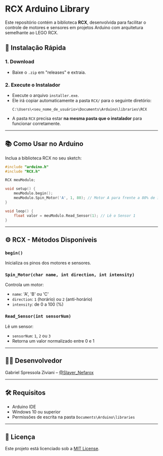 
# RCX Arduino Library

Este repositório contém a biblioteca **RCX**, desenvolvida para facilitar o controle de motores e sensores em projetos Arduino com arquitetura semelhante ao LEGO RCX.  

## 🚀 Instalação Rápida

### 1. **Download**
- Baixe o `.zip` em "releases" e extraia.

### 2. **Execute o Instalador**
- Execute o arquivo `installer.exe`.
- Ele irá copiar automaticamente a pasta `RCX/` para o seguinte diretório:
  ```
  C:\Users\<seu_nome_de_usuário>\Documents\Arduino\libraries\RCX
  ```
- A pasta `RCX` precisa estar **na mesma pasta que o instalador** para funcionar corretamente.

---

## 📚 Como Usar no Arduino

Inclua a biblioteca RCX no seu sketch:

```cpp
#include "arduino.h"
#include "RCX.h"

RCX meuModulo;

void setup() {
    meuModulo.begin();
    meuModulo.Spin_Motor('A', 1, 80); // Motor A para frente a 80% de intensidade
}

void loop() {
    float valor = meuModulo.Read_Sensor(1); // Lê o Sensor 1
}
```

---

## ⚙️ RCX - Métodos Disponíveis

### `begin()`
Inicializa os pinos dos motores e sensores.

### `Spin_Motor(char name, int direction, int intensity)`
Controla um motor:
- `name`: 'A', 'B' ou 'C'
- `direction`: `1` (horário) ou `2` (anti-horário)
- `intensity`: de 0 a 100 (%)

### `Read_Sensor(int sensorNum)`
Lê um sensor:
- `sensorNum`: `1`, `2` ou `3`
- Retorna um valor normalizado entre 0 e 1

---

## 🧑‍💻 Desenvolvedor

Gabriel Spressola Ziviani – [@Slayer_Nefarox](https://github.com/Slayer-Nefarox)

---

## 🛠 Requisitos

- Arduino IDE
- Windows 10 ou superior
- Permissões de escrita na pasta `Documents\Arduino\libraries`

---

## 📝 Licença

Este projeto está licenciado sob a [MIT License](LICENSE).
